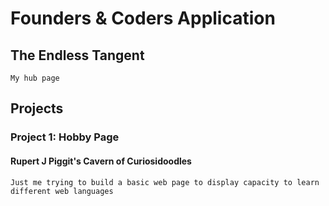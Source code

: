 # Founders & Coders Application
## The Endless Tangent
    My hub page

## Projects
### Project 1: Hobby Page
#### Rupert J Piggit's Cavern of Curiosidoodles
    Just me trying to build a basic web page to display capacity to learn different web languages